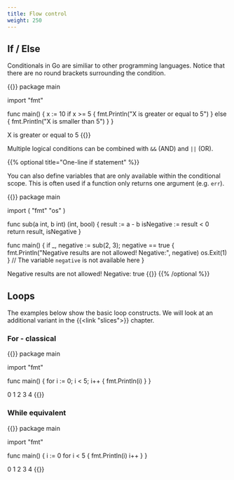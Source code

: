 ```yaml
---
title: Flow control
weight: 250
---
```


## If / Else

Conditionals in Go are similiar to other programming languages. Notice that there are no round brackets surrounding the condition.

{{<go-playground>}}
package main

import "fmt"

func main() {
  x := 10
  if x >= 5 {
    fmt.Println("X is greater or equal to 5")
  } else {
    fmt.Println("X is smaller than 5")
  }
}
<!--output-->
X is greater or equal to 5
{{</go-playground>}}

Multiple logical conditions can be combined with `&&` (AND) and `||` (OR).

{{% optional title="One-line if statement" %}}

You can also define variables that are only available within the conditional scope. This is often used if a function only returns one argument (e.g. `err`).

{{<go-playground hl_lines="15">}}
package main

import (
  "fmt"
  "os"
)

func sub(a int, b int) (int, bool) {
    result := a - b
    isNegative := result < 0
    return result, isNegative
}

func main() {
    if _, negative := sub(2, 3); negative == true {
        fmt.Println("Negative results are not allowed! Negative:", negative)
        os.Exit(1)
    }
    // The variable `negative` is not available here
}
<!--output-->
Negative results are not allowed! Negative: true
{{</go-playground>}}
{{% /optional %}}


## Loops

The examples below show the basic loop constructs. We will look at an additional variant in the {{<link "slices">}} chapter.


### For - classical

{{<go-playground>}}
package main

import "fmt"

func main() {
    for i := 0; i < 5; i++ {
        fmt.Println(i)
    }
}
<!--output-->
0
1
2
3
4
{{</go-playground>}}


### While equivalent

{{<go-playground>}}
package main

import "fmt"

func main() {
    i := 0
    for i < 5 {
        fmt.Println(i)
        i++
    }
}
<!--output-->
0
1
2
3
4
{{</go-playground>}}
